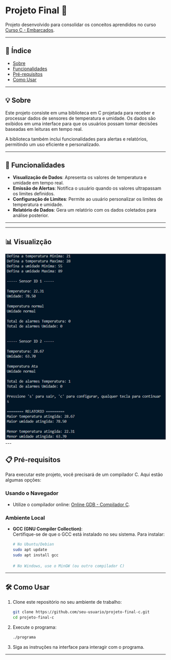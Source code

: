 # **Projeto Final** :memo:  

Projeto desenvolvido para consolidar os conceitos aprendidos no curso [Curso C - Embarcados](https://cursos.embarcados.com.br/cursos/linguagem-c/).  

---

## :rocket: **Índice**  

- [Sobre](#sobre)  
- [Funcionalidades](#funcionalidades)  
- [Pré-requisitos](#pré-requisitos)  
- [Como Usar](#como-usar)

---

## 💡 **Sobre**  

Este projeto consiste em uma biblioteca em C projetada para receber e processar dados de sensores de temperatura e umidade. Os dados são exibidos em uma interface para que os usuários possam tomar decisões baseadas em leituras em tempo real.  

A biblioteca também inclui funcionalidades para alertas e relatórios, permitindo um uso eficiente e personalizado.  

---

## 🚀 **Funcionalidades**  

- **Visualização de Dados**: Apresenta os valores de temperatura e umidade em tempo real.  
- **Emissão de Alertas**: Notifica o usuário quando os valores ultrapassam os limites definidos.  
- **Configuração de Limites**: Permite ao usuário personalizar os limites de temperatura e umidade.  
- **Relatório de Dados**: Gera um relatório com os dados coletados para análise posterior.  

---

---
## :bar_chart: **Visualizção**
<img src="img/projeto.PNG">
---

## 📋 **Pré-requisitos**  

Para executar este projeto, você precisará de um compilador C. Aqui estão algumas opções:  

### **Usando o Navegador**  
- Utilize o compilador online: [Online GDB - Compilador C](https://www.onlinegdb.com/).  

### **Ambiente Local**  
- **GCC (GNU Compiler Collection)**:  
  Certifique-se de que o GCC está instalado no seu sistema. Para instalar:  
  ```bash
  # No Ubuntu/Debian
  sudo apt update
  sudo apt install gcc

  # No Windows, use o MinGW (ou outro compilador C)
---

## 🛠️ **Como Usar**  

1. Clone este repositório no seu ambiente de trabalho:  
   ```bash
   git clone https://github.com/seu-usuario/projeto-final-c.git
   cd projeto-final-c
   ```  

2. Execute o programa:  
   ```bash
   ./programa
   ```  

4. Siga as instruções na interface para interagir com o programa.  

---
